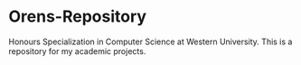 # Orens-Repository
Honours Specialization in Computer Science at Western University. This is a repository for my academic projects.
